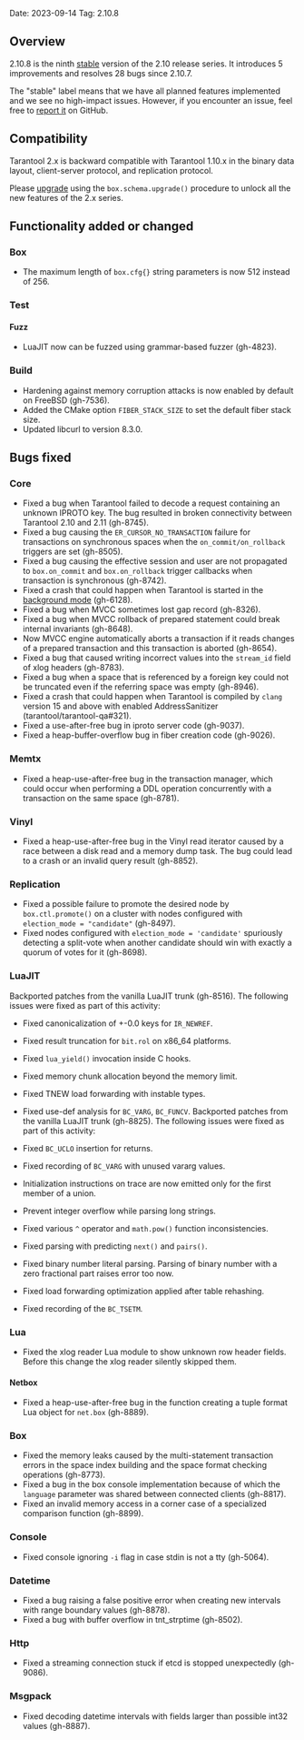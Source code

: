 Date: 2023-09-14
Tag: 2.10.8

## Overview

2.10.8 is the ninth [stable][release_policy] version of the 2.10 release
series. It introduces 5 improvements and resolves 28 bugs since
2.10.7.

The "stable" label means that we have all planned features implemented and we
see no high-impact issues. However, if you encounter an issue, feel free to
[report it][issues] on GitHub.

[release_policy]: https://www.tarantool.io/en/doc/latest/dev_guide/release_management/#release-policy
[issues]: https://github.com/tarantool/tarantool/issues

## Compatibility

Tarantool 2.x is backward compatible with Tarantool 1.10.x in the binary data
layout, client-server protocol, and replication protocol.

Please [upgrade][upgrade] using the `box.schema.upgrade()` procedure to unlock
all the new features of the 2.x series.

[upgrade]: https://www.tarantool.io/en/doc/latest/book/admin/upgrades/

## Functionality added or changed

### Box

* The maximum length of `box.cfg{}` string parameters is now 512 instead of 256.

### Test

#### Fuzz

* LuaJIT now can be fuzzed using grammar-based fuzzer (gh-4823).

### Build

* Hardening against memory corruption attacks is now enabled by default on
  FreeBSD (gh-7536).
* Added the CMake option `FIBER_STACK_SIZE` to set the default fiber stack size.
* Updated libcurl to version 8.3.0.

## Bugs fixed

### Core

* Fixed a bug when Tarantool failed to decode a request containing an unknown
  IPROTO key. The bug resulted in broken connectivity between Tarantool 2.10
  and 2.11 (gh-8745).
* Fixed a bug causing the `ER_CURSOR_NO_TRANSACTION` failure for transactions
  on synchronous spaces when the `on_commit/on_rollback` triggers are set
  (gh-8505).
* Fixed a bug causing the effective session and user are not propagated to
  `box.on_commit` and `box.on_rollback` trigger callbacks when transaction
  is synchronous (gh-8742).
* Fixed a crash that could happen when Tarantool is started in the
  [background mode](https://www.tarantool.io/en/doc/latest/reference/configuration/#confval-background)
  (gh-6128).
* Fixed a bug when MVCC sometimes lost gap record (gh-8326).
* Fixed a bug when MVCC rollback of prepared statement could break internal
  invariants (gh-8648).
* Now MVCC engine automatically aborts a transaction if it reads changes
  of a prepared transaction and this transaction is aborted (gh-8654).
* Fixed a bug that caused writing incorrect values into the `stream_id` field
  of xlog headers (gh-8783).
* Fixed a bug when a space that is referenced by a foreign key could not
  be truncated even if the referring space was empty (gh-8946).
* Fixed a crash that could happen when Tarantool is compiled by `clang`
  version 15 and above with enabled AddressSanitizer
  (tarantool/tarantool-qa#321).
* Fixed a use-after-free bug in iproto server code (gh-9037).
* Fixed a heap-buffer-overflow bug in fiber creation code (gh-9026).

### Memtx

* Fixed a heap-use-after-free bug in the transaction manager, which could occur
  when performing a DDL operation concurrently with a transaction on the same
  space (gh-8781).

### Vinyl

* Fixed a heap-use-after-free bug in the Vinyl read iterator caused by a race
  between a disk read and a memory dump task. The bug could lead to a crash or
  an invalid query result (gh-8852).

### Replication

* Fixed a possible failure to promote the desired node by `box.ctl.promote()` on
  a cluster with nodes configured with `election_mode = "candidate"` (gh-8497).
* Fixed nodes configured with `election_mode = 'candidate'` spuriously detecting
  a split-vote when another candidate should win with exactly a quorum of votes
  for it (gh-8698).

### LuaJIT

Backported patches from the vanilla LuaJIT trunk (gh-8516). The following issues
were fixed as part of this activity:

* Fixed canonicalization of +-0.0 keys for `IR_NEWREF`.
* Fixed result truncation for `bit.rol` on x86_64 platforms.
* Fixed `lua_yield()` invocation inside C hooks.
* Fixed memory chunk allocation beyond the memory limit.
* Fixed TNEW load forwarding with instable types.
* Fixed use-def analysis for `BC_VARG`, `BC_FUNCV`.
Backported patches from the vanilla LuaJIT trunk (gh-8825). The following issues
were fixed as part of this activity:

* Fixed `BC_UCLO` insertion for returns.
* Fixed recording of `BC_VARG` with unused vararg values.
* Initialization instructions on trace are now emitted only for the first
  member of a union.
* Prevent integer overflow while parsing long strings.
* Fixed various `^` operator and `math.pow()` function inconsistencies.
* Fixed parsing with predicting `next()` and `pairs()`.
* Fixed binary number literal parsing. Parsing of binary number with a zero
  fractional part raises error too now.
* Fixed load forwarding optimization applied after table rehashing.
* Fixed recording of the `BC_TSETM`.

### Lua

* Fixed the xlog reader Lua module to show unknown row header fields. Before
  this change the xlog reader silently skipped them.

#### Netbox

* Fixed a heap-use-after-free bug in the function creating a tuple format Lua
  object for `net.box` (gh-8889).

### Box

* Fixed the memory leaks caused by the multi-statement transaction errors in the
  space index building and the space format checking operations (gh-8773).
* Fixed a bug in the box console implementation because of
  which the `language` parameter was shared between connected
  clients (gh-8817).
* Fixed an invalid memory access in a corner case of a specialized comparison
  function (gh-8899).

### Console

* Fixed console ignoring `-i` flag in case stdin is not a tty (gh-5064).

### Datetime

* Fixed a bug raising a false positive error when creating new intervals with
  range boundary values (gh-8878).
* Fixed a bug with buffer overflow in tnt_strptime (gh-8502).

### Http

* Fixed a streaming connection stuck if etcd is stopped
  unexpectedly (gh-9086).

### Msgpack

* Fixed decoding datetime intervals with fields larger than possible int32
  values (gh-8887).
